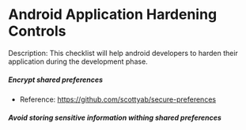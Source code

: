 # Android Application Hardening Controls
Description: This checklist will help android developers to harden their application during the development phase.

##### Encrypt shared preferences
  - Reference: https://github.com/scottyab/secure-preferences
##### Avoid storing sensitive information withing shared preferences
